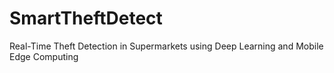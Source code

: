 # SmartTheftDetect
Real-Time Theft Detection in Supermarkets using Deep Learning and Mobile Edge Computing

